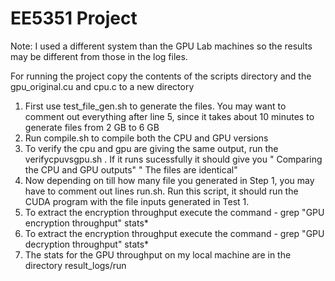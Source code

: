 # EE5351 Project

Note: I used a different system than the GPU Lab machines so the results may be different from those in the log files.

For running the project copy the contents of the scripts directory and the gpu\_original.cu and cpu.c to a new directory

1. First use test\_file\_gen.sh to generate the files.
You may want to comment out everything after line 5, since it takes about 10 minutes to generate files from 2 GB to 6 GB
2. Run compile.sh to compile both the CPU and GPU versions
3.  To verify the cpu and gpu are giving the same output, run the verifycpuvsgpu.sh . If it runs sucessfully it should give you 
 " Comparing the CPU and GPU outputs"
  " The files are identical"
4.  Now depending on till how many file you generated in Step 1, you may have to comment out lines run.sh. Run this script, it should run the CUDA program with the file inputs
   generated in Test 1. 
5. To extract the encryption throughput execute the command - grep "GPU encryption throughput" stats*
6. To extract the encryption throughput execute the command - grep "GPU decryption throughput" stats*
7. The stats for the GPU throughput on my local machine are in the directory result\_logs/run


